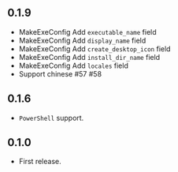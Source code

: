 ## 0.1.9

- MakeExeConfig Add `executable_name` field
- MakeExeConfig Add `display_name` field
- MakeExeConfig Add `create_desktop_icon` field
- MakeExeConfig Add `install_dir_name` field
- MakeExeConfig Add `locales` field
- Support chinese #57 #58

## 0.1.6

- `PowerShell` support.

## 0.1.0

- First release.
